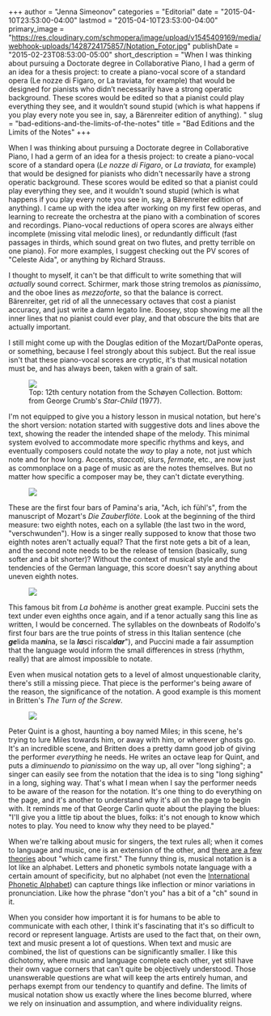 +++
author = "Jenna Simeonov"
categories = "Editorial"
date = "2015-04-10T23:53:00-04:00"
lastmod = "2015-04-10T23:53:00-04:00"
primary_image = "https://res.cloudinary.com/schmopera/image/upload/v1545409169/media/webhook-uploads/1428724175857/Notation_Fotor.jpg"
publishDate = "2015-02-23T08:53:00-05:00"
short_description = "When I was thinking about pursuing a Doctorate degree in Collaborative Piano, I had a germ of an idea for a thesis project: to create a piano-vocal score of a standard opera (Le nozze di Figaro, or La traviata, for example) that would be designed for pianists who didn’t necessarily have a strong operatic background. These scores would be edited so that a pianist could play everything they see, and it wouldn’t sound stupid (which is what happens if you play every note you see in, say, a Bärenreiter edition of anything). "
slug = "bad-editions-and-the-limits-of-the-notes"
title = "Bad Editions and the Limits of the Notes"
+++

<p>
	When I was thinking about pursuing a Doctorate degree in Collaborative Piano, I had a germ of an idea for a thesis project: to create a piano-vocal score of a standard opera (<em>Le nozze di Figaro</em>, or <em>La traviata</em>, for example) that would be designed for pianists who didn't necessarily have a strong operatic background. These scores would be edited so that a pianist could play everything they see, and it wouldn't sound stupid (which is what happens if you play every note you see in, say, a Bärenreiter edition of anything). I came up with the idea after working on my first few operas, and learning to recreate the orchestra at the piano with a combination of scores and recordings. Piano-vocal reductions of opera scores are always either incomplete (missing vital melodic lines), or redundantly difficult (fast passages in thirds, which sound great on two flutes, and pretty terrible on one piano). For more examples, I suggest checking out the PV scores of "Celeste Aida", or anything by Richard Strauss.
</p>
<p>
	I thought to myself, it can't be that difficult to write something that will <em>actually</em> sound correct. Schirmer, mark those string tremolos as <em>pianissimo</em>, and the oboe lines as <em>mezzoforte</em>, so that the balance is correct. Bärenreiter, get rid of all the unnecessary octaves that cost a pianist accuracy, and just write a damn legato line. Boosey, stop showing me all the inner lines that no pianist could ever play, and that obscure the bits that are actually important.
</p>
<p>
	I still might come up with the Douglas edition of the Mozart/DaPonte operas, or something, because I feel strongly about this subject. But the real issue isn't that these piano-vocal scores are cryptic, it's that musical notation must be, and has always been, taken with a grain of salt.
</p>
<figure data-type="image"><a href="https://res.cloudinary.com/schmopera/image/upload/v1545409169/media/webhook-uploads/1428724253039/early-music-notation_Fotor_Collage.jpg"><img data-resize-src="http://lh3.googleusercontent.com/IPaei0MLxTC3D8j8-_xs5VKYpdKEeklNGDhdwxYRersVByotAmK2Rvn2sbE9koKY1i4MxksqUzGFYnvIO8ptLpd1qMq8" src="http://lh3.googleusercontent.com/IPaei0MLxTC3D8j8-_xs5VKYpdKEeklNGDhdwxYRersVByotAmK2Rvn2sbE9koKY1i4MxksqUzGFYnvIO8ptLpd1qMq8=s1200"></a><figcaption>Top: 12th century notation from the Schøyen Collection. Bottom: from George Crumb's <em>Star-Child</em> (1977).</figcaption></figure>
<p>
	I'm not equipped to give you a history lesson in musical notation, but here's the short version: notation started with suggestive dots and lines above the text, showing the reader the intended shape of the melody. This minimal system evolved to accommodate more specific rhythms and keys, and eventually composers could notate the <em>way</em> to play a note, not just which note and for how long. Accents, <em>staccati</em>, slurs, <em>fermate</em>, etc., are now just as commonplace on a page of music as are the notes themselves. But no matter how specific a composer may be, they can't dictate everything.
</p>
<figure data-type="image"><a href="https://res.cloudinary.com/schmopera/image/upload/v1545409169/media/webhook-uploads/1428724323278/Screen-Shot-2015-02-22-at-2.11.30-PM.png"><img data-resize-src="http://lh3.googleusercontent.com/pUAfNpJfkmWUH4s1Eb40voxJ1kf_OFjyXKO262RjYPAVVKewvxZZE_58Bawkx8NWh51dwlhkzGg6cnQ-xJkveJpDSgM" src="http://lh3.googleusercontent.com/pUAfNpJfkmWUH4s1Eb40voxJ1kf_OFjyXKO262RjYPAVVKewvxZZE_58Bawkx8NWh51dwlhkzGg6cnQ-xJkveJpDSgM=s1200"></a></figure>
<p>
	These are the first four bars of Pamina's aria, "Ach, ich fühl's", from the manuscript of Mozart's <em>Die Zauberflöte</em>. Look at the beginning of the third measure: two eighth notes, each on a syllable (the last two in the word, "verschwunden"). How is a singer really supposed to know that those two eighth notes aren't actually equal? That the first note gets a bit of a lean, and the second note needs to be the release of tension (basically, sung softer and a bit shorter)? Without the context of musical style and the tendencies of the German language, this score doesn't say anything about uneven eighth notes.
</p>
<figure data-type="image"><a href="https://res.cloudinary.com/schmopera/image/upload/v1545409169/media/webhook-uploads/1428724353434/CheGelida.jpg"><img data-resize-src="http://lh3.googleusercontent.com/xhgl82A7XEQwbXG6Q0gAbW8bNFd2NR0nWXtCGYz_-WcA_JmHKUjKzgRZk_xSJHakTTvCbYuC5pIwe-EoW6BhhmOBbCZM" src="http://lh3.googleusercontent.com/xhgl82A7XEQwbXG6Q0gAbW8bNFd2NR0nWXtCGYz_-WcA_JmHKUjKzgRZk_xSJHakTTvCbYuC5pIwe-EoW6BhhmOBbCZM=s1200"></a></figure>
<p>
	This famous bit from <em>La bohème </em>is another great example. Puccini sets the text under even eighths once again, and if a tenor actually sang this line as written, I would be concerned. The syllables on the downbeats of Rodolfo's first four bars are the true points of stress in this Italian sentence (che <strong><em data-redactor-tag="em">ge</em></strong>lida ma<strong><em data-redactor-tag="em">ni</em></strong>na, se la <em><strong data-redactor-tag="strong">la</strong></em>sci riscal<strong><em data-redactor-tag="em">dar</em></strong>"), and Puccini made a fair assumption that the language would inform the small differences in stress (rhythm, really) that are almost impossible to notate.
</p>
<p>
	Even when musical notation gets to a level of almost unquestionable clarity, there's still a missing piece. That piece is the performer's being aware of the reason, the significance of the notation. A good example is this moment in Britten's <em>The Turn of the Screw</em>.
</p>
<figure data-type="image"><a href="https://res.cloudinary.com/schmopera/image/upload/v1545409169/media/webhook-uploads/1428724386022/Screen-Shot-2015-02-22-at-9.50.30-PM-1024x130.png"><img data-resize-src="http://lh3.googleusercontent.com/a5NavIJDeXOzJ8tPEbHQF5F6ZB8B34Lg_AdFpTL2B7apUG9-OacbFtU4e0DrjiV5yzXUlXQFk2MrNsCguyRnKsfDvePi" src="http://lh3.googleusercontent.com/a5NavIJDeXOzJ8tPEbHQF5F6ZB8B34Lg_AdFpTL2B7apUG9-OacbFtU4e0DrjiV5yzXUlXQFk2MrNsCguyRnKsfDvePi=s1200"></a></figure>
<p>
	Peter Quint is a ghost, haunting a boy named Miles; in this scene, he's trying to lure Miles towards him, or away with him, or wherever ghosts go. It's an incredible scene, and Britten does a pretty damn good job of giving the performer <em>everything</em> he needs. He writes an octave leap for Quint, and puts a <em>diminuendo</em> to <em>pianissimo</em> on the way up, all over "long sighing"; a singer can easily see from the notation that the idea is to sing "long sighing" in a long, sighing way. That's what I mean when I say the performer needs to be aware of the reason for the notation. It's one thing to do everything on the page, and it's another to understand why it's all on the page to begin with. It reminds me of that George Carlin quote about the playing the blues: "I'll give you a little tip about the blues, folks: it's not enough to know which notes to play. You need to know why they need to be played."
</p>
<p>
	When we're talking about music for singers, the text rules all; when it comes to language and music, one is an extension of the other, and <a href="https://www.psychologytoday.com/blog/your-musical-self/201209/which-came-first-music-or-language" target="_blank">there are a few theories</a> about "which came first." The funny thing is, musical notation is a lot like an alphabet. Letters and phonetic symbols notate language with a certain amount of specificity, but no alphabet (not even the <a href="http://en.wikipedia.org/wiki/International_Phonetic_Alphabet" target="_blank">International Phonetic Alphabet</a>) can capture things like inflection or minor variations in pronunciation. Like how the phrase "don't you" has a bit of a "ch" sound in it.
</p>
<p>
	When you consider how important it is for humans to be able to communicate with each other, I think it's fascinating that it's so difficult to record or represent language. Artists are used to the fact that, on their own, text and music present a lot of questions. When text and music are combined, the list of questions can be significantly smaller. I like this dichotomy, where music and language complete each other, yet still have their own vague corners that can't quite be objectively understood. Those unanswerable questions are what will keep the arts entirely human, and perhaps exempt from our tendency to quantify and define. The limits of musical notation show us exactly where the lines become blurred, where we rely on insinuation and assumption, and where individuality reigns.
</p>
